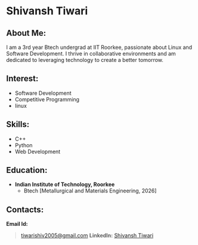 
# Shivansh Tiwari

## About Me:
I am a 3rd year Btech undergrad at IIT Roorkee, passionate about Linux and Software Development. I thrive in collaborative environments and am dedicated to leveraging technology to create a better tomorrow.

## Interest:
* Software Development
* Competitive Programming
* linux

## Skills:
* C++
* Python
* Web Development

## Education:
* __Indian Institute of Technology, Roorkee__
  * Btech [Metallurgical and Materials Engineering, 2026]

## Contacts:
__Email Id:__
> tiwarishiv2005@gmail.com
__LinkedIn:__
> [Shivansh Tiwari](https://www.linkedin.com/in/shivansh-tiwari-9595092b7/)
<!--
**hackerx20/hackerx20** is a ✨ _special_ ✨ repository because its `README.md` (this file) appears on your GitHub profile.

Here are some ideas to get you started:

- 🔭 I’m currently working on ...
- 🌱 I’m currently learning ...
- 👯 I’m looking to collaborate on ...
- 🤔 I’m looking for help with ...
- 💬 Ask me about ...
- 📫 How to reach me: ...
- 😄 Pronouns: ...
- ⚡ Fun fact: ...
-->
